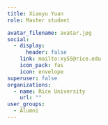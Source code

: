 ```yaml
---
title: Xiaoyu Yuan
role: Master student

avatar_filename: avatar.jpg
social:
  - display:
      header: false
    link: mailto:xy55@rice.edu
    icon_pack: fas
    icon: envelope
superuser: false
organizations:
  - name: Rice University
    url: ""
user_groups:
  - Alumni
---
```

